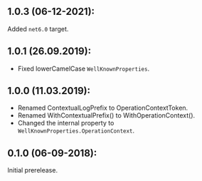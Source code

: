 ## 1.0.3 (06-12-2021):

Added `net6.0` target.

## 1.0.1 (26.09.2019):

* Fixed lowerCamelCase `WellKnownProperties`.

## 1.0.0 (11.03.2019):

* Renamed ContextualLogPrefix to OperationContextToken.
* Renamed WithContextualPrefix() to WithOperationContext().
* Changed the internal property to `WellKnownProperties.OperationContext`.

## 0.1.0 (06-09-2018): 

Initial prerelease.
